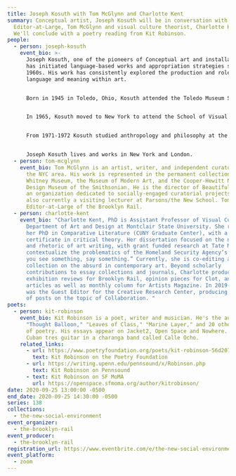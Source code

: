 ```yaml
---
title: Joseph Kosuth with Tom McGlynn and Charlotte Kent
summary: Conceptual artist, Joseph Kosuth will be in conversation with Rail
  Editor-at-Large, Tom McGlynn and visual culture theorist, Charlotte Kent.
  We'll conclude with a poetry reading from Kit Robinson.
people:
  - person: joseph-kosuth
    event_bio: >-
      Joseph Kosuth, one of the pioneers of Conceptual art and installation art,
      has initiated language-based works and appropriation strategies since the
      1960s. His work has consistently explored the production and role of
      language and meaning within art.


      Born in 1945 in Toledo, Ohio, Kosuth attended the Toledo Museum School of Design from 1955 to 1962 and studied privately under the Belgian painter Line Bloom Draper. From 1963 to 1964, he was enrolled at the Cleveland Institute of Art.


      In 1965, Kosuth moved to New York to attend the School of Visual Arts, where he would later join the faculty. Soon after, he abandoned painting and began making conceptual works, which were first shown in 1967 at the exhibition space he co-founded, known as the Museum of Normal Art. In 1969 Kosuth held his first solo exhibition at Leo Castelli Gallery, New York, and in the same year became the American editor of the journal Art and Language.


      From 1971-1972 Kosuth studied anthropology and philosophy at the New School for Social Research, New York. The philosophy of Ludwig Wittgenstein, amongst others, influenced the development of his art from the late sixties to mid-seventies. His more than fifty-year inquiry into the relation of language to art has taken the form of installations, museum exhibitions, public commissions and publications throughout Europe, the Americas and Asia, including Documenta and the Venice Biennale on multiple occasions.


      Joseph Kosuth lives and works in New York and London.
  - person: tom-mcglynn
    event_bio: Tom McGlynn is an artist, writer, and independent curator based in
      the NYC area. His work is represented in the permanent collections of the
      Whitney Museum, the Museum of Modern Art, and the Cooper-Hewitt National
      Design Museum of the Smithsonian. He is the director of Beautiful Fields,
      an organization dedicated to socially-engaged curatorial projects, and is
      also currently a visiting lecturer at Parsons/the New School. Tom is an
      Editor-at-Large of the Brooklyn Rail.
  - person: charlotte-kent
    event_bio: "Charlotte Kent, PhD is Assistant Professor of Visual Culture in the
      Department of Art and Design at Montclair State University. She received
      her PhD in Comparative Literature (CUNY Graduate Center), with a
      certificate in critical theory. Her dissertation focused on the narratives
      and rhetoric of art writing, with grant funded research at Tate Modern, to
      contextualize the problematics of the Homeland Security Agency’s claim “if
      you see something, say something.” Currently, she is co-editing a
      collection on the absurd in contemporary art. Beyond scholarly
      contributions to essay collections and journals, Charlotte produces
      exhibition reviews for Brooklyn Rail, opinion pieces for Clot, and feature
      articles as well as monthly column for Artists Magazine. In 2019-2020, she
      was the Guest Editor for the Creative Research Center, producing a series
      of posts on the topic of Collaboration. "
poets:
  - person: kit-robinson
    event_bio: Kit Robinson is a poet, writer and musician. He's the author of
      "Thought Balloon," "Leaves of Class," "Marine Layer," and 20 other books
      of poetry. His essays appear on Jacket2, Open Space and Nowhere. He plays
      Cuban tres guitar in a charanga band called Calle Ocho.
    related_links:
      - url: https://www.poetryfoundation.org/poets/kit-robinson-56d2070387548
        text: Kit Robinson on the Poetry Foundation
      - url: https://writing.upenn.edu/pennsound/x/Robinson.php
        text: Kit Robinson on Pennsound
      - text: Kit Robinson on SF MoMA
        url: https://openspace.sfmoma.org/author/kitrobinson/
date: 2020-09-25 13:00:00 -0500
end_date: 2020-09-25 14:30:00 -0500
series: 138
collections:
  - the-new-social-environment
event_organizer:
  - the-brooklyn-rail
event_producer:
  - the-brooklyn-rail
registration_url: https://www.eventbrite.com/e/the-new-social-environment-138-joseph-kosuth-tickets-121555041401
event_platform:
  - zoom
---
```

